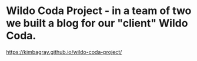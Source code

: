 # Wildo Coda Project - in a team of two we built a blog for our "client" Wildo Coda. 

https://kimbagray.github.io/wildo-coda-project/

